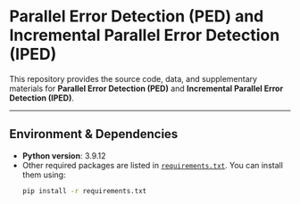 # Parallel Error Detection (PED) and Incremental Parallel Error Detection (IPED)

This repository provides the source code, data, and supplementary materials for **Parallel Error Detection (PED)** and **Incremental Parallel Error Detection (IPED)**.

---

## Environment & Dependencies

- **Python version**: 3.9.12
- Other required packages are listed in [`requirements.txt`](./requirements.txt). You can install them using:
  ```bash
  pip install -r requirements.txt
  ```
